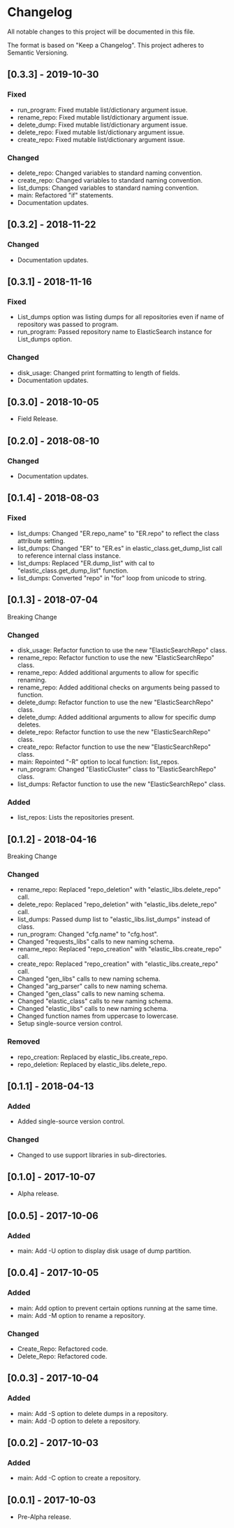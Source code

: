 # Changelog
All notable changes to this project will be documented in this file.

The format is based on "Keep a Changelog".  This project adheres to Semantic Versioning.


## [0.3.3] - 2019-10-30
### Fixed
- run_program:  Fixed mutable list/dictionary argument issue.
- rename_repo:  Fixed mutable list/dictionary argument issue.
- delete_dump:  Fixed mutable list/dictionary argument issue.
- delete_repo:  Fixed mutable list/dictionary argument issue.
- create_repo:  Fixed mutable list/dictionary argument issue.

### Changed
- delete_repo:  Changed variables to standard naming convention.
- create_repo:  Changed variables to standard naming convention.
- list_dumps:  Changed variables to standard naming convention.
- main:  Refactored "if" statements.
- Documentation updates.


## [0.3.2] - 2018-11-22
### Changed
- Documentation updates.


## [0.3.1] - 2018-11-16
### Fixed
- List_dumps option was listing dumps for all repositories even if name of repository was passed to program.
- run_program:  Passed repository name to ElasticSearch instance for List_dumps option.

### Changed
- disk_usage:  Changed print formatting to length of fields.
- Documentation updates.


## [0.3.0] - 2018-10-05
- Field Release.


## [0.2.0] - 2018-08-10
### Changed
- Documentation updates.


## [0.1.4] - 2018-08-03
### Fixed
- list_dumps:  Changed "ER.repo_name" to "ER.repo" to reflect the class attribute setting.
- list_dumps:  Changed "ER" to "ER.es" in elastic_class.get_dump_list call to reference internal class instance.
- list_dumps:  Replaced "ER.dump_list" with cal to "elastic_class.get_dump_list" function.
- list_dumps:  Converted "repo" in "for" loop from unicode to string.


## [0.1.3] - 2018-07-04
Breaking Change

### Changed
- disk_usage:  Refactor function to use the new "ElasticSearchRepo" class.
- rename_repo:  Refactor function to use the new "ElasticSearchRepo" class.
- rename_repo:  Added additional arguments to allow for specific renaming.
- rename_repo:  Added additional checks on arguments being passed to function.
- delete_dump:  Refactor function to use the new "ElasticSearchRepo" class.
- delete_dump:  Added additional arguments to allow for specific dump deletes.
- delete_repo:  Refactor function to use the new "ElasticSearchRepo" class.
- create_repo:  Refactor function to use the new "ElasticSearchRepo" class.
- main:  Repointed "-R" option to local function:  list_repos.
- run_program:  Changed "ElasticCluster" class to "ElasticSearchRepo" class.
- list_dumps:  Refactor function to use the new "ElasticSearchRepo" class.

### Added
- list_repos:  Lists the repositories present.


## [0.1.2] - 2018-04-16
Breaking Change

### Changed
- rename_repo:  Replaced "repo_deletion" with "elastic_libs.delete_repo" call.
- delete_repo:  Replaced "repo_deletion" with "elastic_libs.delete_repo" call.
- list_dumps:  Passed dump list to "elastic_libs.list_dumps" instead of class.
- run_program:  Changed "cfg.name" to "cfg.host".
- Changed "requests_libs" calls to new naming schema.
- rename_repo:  Replaced "repo_creation" with "elastic_libs.create_repo" call.
- create_repo:  Replaced "repo_creation" with "elastic_libs.create_repo" call.
- Changed "gen_libs" calls to new naming schema.
- Changed "arg_parser" calls to new naming schema.
- Changed "gen_class" calls to new naming schema.
- Changed "elastic_class" calls to new naming schema.
- Changed "elastic_libs" calls to new naming schema.
- Changed function names from uppercase to lowercase.
- Setup single-source version control.

### Removed
- repo_creation:  Replaced by elastic_libs.create_repo.
- repo_deletion:  Replaced by elastic_libs.delete_repo.


## [0.1.1] - 2018-04-13
### Added
- Added single-source version control.

### Changed
- Changed to use support libraries in sub-directories.


## [0.1.0] - 2017-10-07
- Alpha release.


## [0.0.5] - 2017-10-06
### Added
- main:  Add -U option to display disk usage of dump partition.


## [0.0.4] - 2017-10-05
### Added
- main:  Add option to prevent certain options running at the same time.
- main:  Add -M option to rename a repository.

### Changed
- Create_Repo:  Refactored code.
- Delete_Repo:  Refactored code.

 
## [0.0.3] - 2017-10-04
### Added
- main:  Add -S option to delete dumps in a repository.
- main:  Add -D option to delete a repository.


## [0.0.2] - 2017-10-03
### Added
- main:  Add -C option to create a repository.


## [0.0.1] - 2017-10-03
- Pre-Alpha release.

